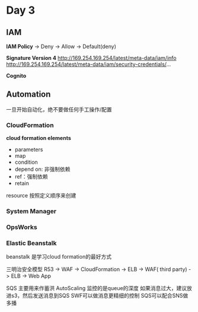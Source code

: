 # Day 3
## IAM
**IAM Policy**
-> Deny -> Allow -> Default(deny)

**Signature Version 4**
http://169.254.169.254/latest/meta-data/iam/info
http://169.254.169.254/latest/meta-data/iam/security-credentials/...

**Cognito**

## Automation
一旦开始自动化，绝不要做任何手工操作/配置

### CloudFormation
**cloud formation elements**
- parameters
- map
- condition
- depend on: 非强制依赖
- ref：强制依赖
- retain

resource 按照定义顺序来创建

### System Manager
### OpsWorks
### Elastic Beanstalk
beanstalk 是学习cloud formation的最好方式

三明治安全模型
R53 -> WAF -> CloudFormation -> ELB -> WAF( third party) -> ELB -> Web App


SQS
主要用来作蓄洪
AutoScaling 监控的是queue的深度
如果消息过大，建议放进s3，然后发送消息到SQS
SWF可以做消息更精细的控制
SQS可以配合SNS做多播


<!--stackedit_data:
eyJoaXN0b3J5IjpbLTE1MzUyNTk0MzEsLTkxMDM5NTMxMSwyNz
EyNzgwMTksODg4Mjg5MTUsMjAxOTY2MzE4NCwtNzYwMjE0NzE0
LC0xMzUxNDEzNTI5LC0xNDAyMTU4MzgzLDEwOTIyNDY2NzUsLT
I4Mzk2ODExMyw2NjUyMjk0NjcsMTc4MTQ3Njc0NCwtNzIyNzU5
MTk2LDY4NjgxNzgzNiw0NDE5NDE1NiwtMjE0MDU2NjI3NV19
-->